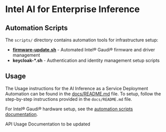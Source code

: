 # Intel AI for Enterprise Inference 

## Automation Scripts

The `scripts/` directory contains automation tools for infrastructure setup:

- **[firmware-update.sh](scripts/README.md)** - Automated Intel® Gaudi® firmware and driver management
- **keycloak-*.sh** - Authentication and identity management setup scripts

## Usage
The Usage instructions for the AI Inference as a Service Deployment Automation can be found in the [docs/README.md](../docs/README.md) file.
To setup, follow the step-by-step instructions provided in the `docs/README.md` file.

For Intel® Gaudi® hardware setup, see the [automation scripts documentation](scripts/README.md).

API Usage Documentation to be updated
